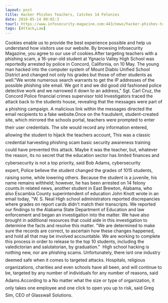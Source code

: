 ```yaml
---
layout: post
title: Hacker Phishes Teachers, Catches 14 Felonies
date: 2018-05-14 00:02:3
tourl: https://www.infosecurity-magazine.com:443/news/hacker-phishes-teachers-catches-14/
tags: [Attack,Law]
---
```

Cookies enable us to provide the best experience possible and help us understand how visitors use our website. By browsing Infosecurity Magazine, you agree to our use of cookies.After targeting teachers with a phishing scam, a 16-year-old student at Ygnacio Valley High School was reportedly arrested by police in Concord, California, on 10 May. The young man hacked into the computer system of Mount Diablo Unified School District and changed not only his grades but those of other students as well."We wrote numerous search warrants to get the IP addresses of the possible phishing site email. We got it and we did good old fashioned police detective work and we narrowed it down to an address," Sgt. Carl Cruz, the Concord Police financial crimes supervisor told Investigators traced the attack back to the students house, revealing that the messages were part of a phishing campaign. A malicious link within the messages directed the email recipients to a fake website.Once on the fraudulent, student-created site, which mirrored the schools portal, teachers were prompted to enter their user credentials. The site would record any information entered, allowing the student to hijack the teachers account, This was a classic credential harvesting phishing scam  basic security awareness training could have prevented this attack. Maybe it was the teacher, but, whatever the reason, its no secret that the education sector has limited finances and cybersecurity is not a top priority, said Bob Adams, cybersecurity expert, Police believe the student changed the grades of 1015 students, raising some, while lowering others. Because the student is a juvenile, his name remains withheld; however, he has been arrested on 14 felony counts.In related news, another student in East Brewton, Alabama, who also Escambia County superintendent of education John Knott wrote in an email today, "W. S. Neal High school administrators reported discrepancies where grades on report cards didn't match their transcripts. We reported our findings to the Alabama State Department of Education and law enforcement and began an investigation into the matter. We have also brought in additional resources that could aide in this investigation to determine the facts and resolve this matter. "We are determined to make sure the records are correct, to ascertain how these changes happened, and hold all that may be involved accountable. We are working to complete this process in order to release to the top 10 students, including the valedictorian and salutatorian, by graduation."  High school hacking is nothing new, nor are phishing scams. Unfortunately, there isnt one industry deemed safe when it comes to targeted attacks. Hospitals, religious organizations, charities and even schools have all been, and will continue to be, targeted by any number of individuals for any number of reasons, said Adams.According to a No matter what the size or type of organization, it only takes one employee and one click to open you up to risk, said Greg Sim, CEO of Glasswall Solutions.